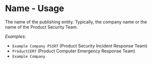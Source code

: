 # Name - Usage

The name of the publishing entity. Typically, the company name or the name of the Product Security Team.

*Examples:*

* `Example Company PSIRT` (Product Security Incident Response Team)
* `ProductCERT` (Product Computer Emergency Response Team)
* `Example Company`

